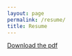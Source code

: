 ```yaml
---
layout: page
permalink: /resume/
title: Resume
---
```


<div class="posts">
<body>
<object data="https://docs.google.com/document/d/1icPww1-dP_547aUFJ7BQMaEslzDmfaPvyqN-pEWb19M/edit?usp=sharing" width="800px" height="2100px" type="application/pdf">
</object>
<a href="https://docs.google.com/document/d/1icPww1-dP_547aUFJ7BQMaEslzDmfaPvyqN-pEWb19M/edit?usp=sharing" download="ShaneNguyenResume.pdf">Download the pdf</a>
</body>
</div>